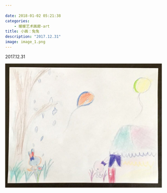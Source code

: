 ```yaml
---

date: 2018-01-02 05:21:38
categories:
    - 暖暖艺术画廊-art
title: 小画：兔兔
description: "2017.12.31"
image: image_1.png
---
```


2017.12.31

  


![](image_1.png)